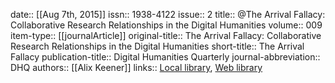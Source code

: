 date:: [[Aug 7th, 2015]]
issn:: 1938-4122
issue:: 2
title:: @The Arrival Fallacy: Collaborative Research Relationships in the Digital Humanities
volume:: 009
item-type:: [[journalArticle]]
original-title:: The Arrival Fallacy: Collaborative Research Relationships in the Digital Humanities
short-title:: The Arrival Fallacy
publication-title:: Digital Humanities Quarterly
journal-abbreviation:: DHQ
authors:: [[Alix Keener]]
links:: [Local library](zotero://select/groups/2386895/items/MK2CYT6A), [Web library](https://www.zotero.org/groups/2386895/items/MK2CYT6A)

